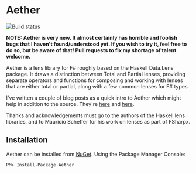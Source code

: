 # Aether

[![Build status](https://ci.appveyor.com/api/projects/status/uch7r4f3ivnb5bxe)](https://ci.appveyor.com/project/kolektiv/aether)

__NOTE: Aether is very new. It almost certainly has horrible and foolish bugs that I haven't found/understood yet. If you wish to try it, feel free to do so, but be aware of that! Pull requests to fix my shortage of talent welcome.__

Aether is a lens library for F# roughly based on the Haskell Data.Lens package. It draws a distinction between Total and Partial lenses, providing separate operators and functions for composing and working with lenses that are either total or partial, along with a few common lenses for F# types.

I've written a couple of blog posts as a quick intro to Aether which might help in addition to the source. They're [here][aether-intro] and [here][aether-guide].

Thanks and acknowledgements must go to the authors of the Haskell lens libraries, and to Mauricio Scheffer for his work on lenses as part of FSharpx.

## Installation

Aether can be installed from [NuGet](https://www.nuget.org/packages/Aether "Aether on NuGet"). Using the Package Manager Console:

```posh
PM> Install-Package Aether
```

[aether-intro]: http://kolektiv.github.io/fsharp/aether/2014/08/10/aether/
[aether-guide]: http://kolektiv.github.io/fsharp/aether/2014/08/13/aether-guide/
